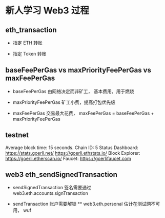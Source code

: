 # 新人学习 Web3 过程

## eth_transaction

- 指定 ETH 转账

* 指定 Token 转账

## baseFeePerGas vs maxPriorityFeePerGas vs maxFeePerGas

- baseFeePerGas 由网络决定而非矿工， 基本费用，用于燃烧

* maxPriorityFeePerGas 矿工小费，提高打包优先级

* maxFeePerGas 交易最大花费， maxFeePerGas = baseFeePerGas + maxPriorityFeePerGas

## testnet

Average block time: 15 seconds.
Chain ID: 5
Status Dashboard:
https://stats.goerli.net/
https://goerli.ethstats.io/
Block Explorer:
https://goerli.etherscan.io/
Faucet:
https://goerlifaucet.com

## web3 eth_sendSignedTransaction

- sendSignedTransaction 签名需要通过 web3.eth.accounts.signTransaction

* sendTransaction 账户需要解锁
  \*\* web3.eth.personal 估计在测试网不可用， wuf
